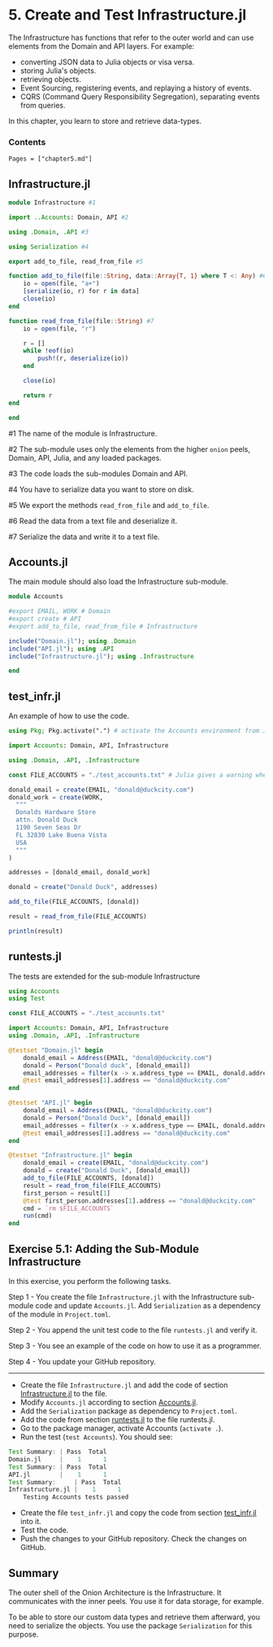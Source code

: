 # 5. Create and Test Infrastructure.jl

The Infrastructure has functions that refer to the outer world and can use elements from the Domain and API layers. For example:
- converting JSON data to Julia objects or visa versa.
- storing Julia's objects.
- retrieving objects.
- Event Sourcing, registering events, and replaying a history of events.
- CQRS (Command Query Responsibility Segregation), separating events from queries.

In this chapter, you learn to store and retrieve data-types.

### Contents

```@contents
Pages = ["chapter5.md"]
```

## Infrastructure.jl

```julia
module Infrastructure #1

import ..Accounts: Domain, API #2

using .Domain, .API #3

using Serialization #4

export add_to_file, read_from_file #5

function add_to_file(file::String, data::Array{T, 1} where T <: Any) #6
    io = open(file, "a+")
    [serialize(io, r) for r in data]
    close(io)
end

function read_from_file(file::String) #7
    io = open(file, "r")

    r = []
    while !eof(io)
        push!(r, deserialize(io))
    end

    close(io)

    return r
end

end

```

\#1 The name of the module is Infrastructure.

\#2 The sub-module uses only the elements from the higher `onion` peels, Domain, API, Julia, and any loaded packages.

\#3 The code loads the sub-modules Domain and API.

\#4 You have to serialize data you want to store on disk.

\#5 We export the methods `read_from_file` and `add_to_file`.

\#6 Read the data from a text file and deserialize it.

\#7 Serialize the data and write it to a text file.


## Accounts.jl

The main module should also load the Infrastructure sub-module.

```julia
module Accounts

#export EMAIL, WORK # Domain
#export create # API
#export add_to_file, read_from_file # Infrastructure

include("Domain.jl"); using .Domain
include("API.jl"); using .API
include("Infrastructure.jl"); using .Infrastructure

end
```

## test_infr.jl

An example of how to use the code.

```julia
using Pkg; Pkg.activate(".") # activate the Accounts environment from Julia

import Accounts: Domain, API, Infrastructure

using .Domain, .API, .Infrastructure

const FILE_ACCOUNTS = "./test_accounts.txt" # Julia gives a warning when the value is changed

donald_email = create(EMAIL, "donald@duckcity.com")
donald_work = create(WORK,
  """
  Donalds Hardware Store
  attn. Donald Duck
  1190 Seven Seas Dr
  FL 32830 Lake Buena Vista
  USA
  """
)

addresses = [donald_email, donald_work]

donald = create("Donald Duck", addresses)

add_to_file(FILE_ACCOUNTS, [donald])

result = read_from_file(FILE_ACCOUNTS)

println(result)
```

## runtests.jl

The tests are extended for the sub-module Infrastructure

```julia
using Accounts
using Test

const FILE_ACCOUNTS = "./test_accounts.txt"

import Accounts: Domain, API, Infrastructure
using .Domain, .API, .Infrastructure

@testset "Domain.jl" begin
    donald_email = Address(EMAIL, "donald@duckcity.com")
    donald = Person("Donald duck", [donald_email])
    email_addresses = filter(x -> x.address_type == EMAIL, donald.addresses)
    @test email_addresses[1].address == "donald@duckcity.com"
end

@testset "API.jl" begin
    donald_email = Address(EMAIL, "donald@duckcity.com")
    donald = Person("Donald Duck", [donald_email])
    email_addresses = filter(x -> x.address_type == EMAIL, donald.addresses)
    @test email_addresses[1].address == "donald@duckcity.com"
end

@testset "Infrastructure.jl" begin
    donald_email = create(EMAIL, "donald@duckcity.com")
    donald = create("Donald Duck", [donald_email])
    add_to_file(FILE_ACCOUNTS, [donald])
    result = read_from_file(FILE_ACCOUNTS)
    first_person = result[1]
    @test first_person.addresses[1].address == "donald@duckcity.com"
    cmd = `rm $FILE_ACCOUNTS`
    run(cmd)
end

```

## Exercise 5.1: Adding the Sub-Module Infrastructure

In this exercise, you perform the following tasks.

Step 1 - You create the file `Infrastructure.jl` with the Infrastructure sub-module code and update `Accounts.jl`. Add `Serialization` as a  dependency of the module in `Project.toml`.

Step 2 - You append the unit test code to the file `runtests.jl` and verify it.

Step 3 - You see an example of the code on how to use it as a programmer.

Step 4 - You update your GitHub repository.

---

- Create the file `Infrastructure.jl` and add the code of section [Infrastructure.jl](#Infrastructure.jl-1) to the file.
- Modify  `Accounts.jl` according to section [Accounts.jl](#Accounts.jl-1).
- Add the `Serialization` package as dependency to `Project.toml`.
- Add the code from section [runtests.jl](#runtests.jl-1) to the file runtests.jl.
- Go to the package manager, activate Accounts (`activate .`).
- Run the test (`test Accounts`). You should see:

```julia
Test Summary: | Pass  Total
Domain.jl     |    1      1
Test Summary: | Pass  Total
API.jl        |    1      1
Test Summary:     | Pass  Total
Infrastructure.jl |    1      1
    Testing Accounts tests passed
```

- Create the file `test_infr.jl` and copy the code from section [test_infr.jl](#test_infr.jl-1) into it.
- Test the code.
- Push the changes to your GitHub repository. Check the changes on GitHub.

## Summary

The outer shell of the Onion Architecture is the Infrastructure. It communicates with the inner peels. You use it for data storage, for example.

To be able to store our custom data types and retrieve them afterward, you need to serialize the objects. You use the package `Serialization` for this purpose. 
